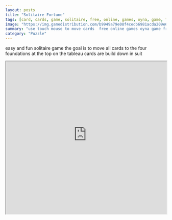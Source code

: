 ```yaml
---
layout: posts
title: "Solitaire Fortune"
tags: [card, cards, game, solitaire, free, online, games, oyna, game, free, games, play, play, games]
image: "https://img.gamedistribution.com/b9949a79e08f4cedb6981acda209e6eb.jpg"
summary: "use touch mouse to move cards  free online games oyna game free games play play games"
category: "Puzzle"
---
```


easy and fun solitaire game the goal is to move all cards to the four foundations at the top on the tableau cards are build down in suit

<iframe width="100%" height="480px;" src="https://html5.gamedistribution.com/b9949a79e08f4cedb6981acda209e6eb/"></iframe>